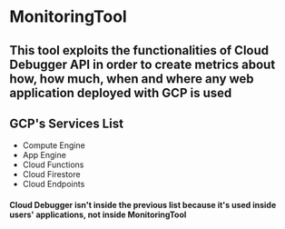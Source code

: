 # MonitoringTool
## This tool exploits the functionalities of Cloud Debugger API in order to create metrics about how, how much, when and where any web application deployed with GCP is used
## GCP's Services List
- Compute Engine
- App Engine
- Cloud Functions
- Cloud Firestore
- Cloud Endpoints
#### Cloud Debugger isn't inside the previous list because it's used inside users' applications, not inside MonitoringTool


